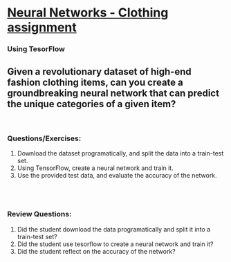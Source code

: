 # [Neural Networks - Clothing assignment](https://www.kaggle.com/zalando-research/fashionmnist)

### Using TesorFlow

## Given a revolutionary dataset of high-end fashion clothing items, can you create a groundbreaking neural network that can predict the unique categories of a given item?

<br>

### Questions/Exercises:
1. Download the dataset programatically, and split the data into a train-test set.
2. Using TensorFlow, create a neural network and train it.
3. Use the provided test data, and evaluate the accuracy of the network.

<br><br>

### Review Questions:
1. Did the student download the data programatically and split it into a train-test set?
2. Did the student use tesorflow to create a neural network and train it?
3. Did the student reflect on the accuracy of the network?


